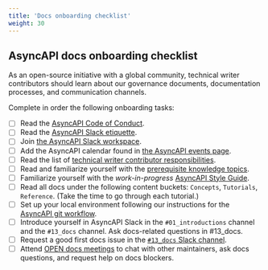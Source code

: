 ```yaml
---
title: 'Docs onboarding checklist'
weight: 30
---
```

## AsyncAPI docs onboarding checklist

As an open-source initiative with a global community, technical writer contributors should learn about our governance documents, documentation processes, and communication channels. 

Complete in order the following onboarding tasks:

- [ ] Read the [AsyncAPI Code of Conduct](https://github.com/asyncapi/community/blob/master/CODE_OF_CONDUCT.md).
- [ ] Read the [AsyncAPI Slack etiquette](https://github.com/asyncapi/community/blob/master/slack-etiquette.md). 
- [ ] Join [the AsyncAPI Slack workspace](https://asyncapi.com/slack-invite).
- [ ] Add the AsyncAPI calendar found in [the AsyncAPI events page](https://www.asyncapi.com/community/events).
- [ ] Read the list of [technical writer contributor responsibilities](/community/onboarding-guide/technical-writer-contributor-responsibilities.md).
- [ ] Read and familiarize yourself with the [prerequisite knowledge topics](/community/onboarding-guide/prerequisite-knowledge.md).
- [ ] Familiarize yourself with the _work-in-progress_ [AsyncAPI Style Guide](https://github.com/asyncapi/community/pulls?q=is%3Apr+is%3Aopen+style+guide).
- [ ] Read all docs under the following content buckets: `Concepts`, `Tutorials`, `Reference`. (Take the time to go through each tutorial.)
- [ ] Set up your local environment following our instructions for the [AsyncAPI git workflow](https://github.com/asyncapi/community/blob/master/git-workflow.md).
- [ ] Introduce yourself in AsyncAPI Slack in the `#01_introductions` channel and the `#13_docs` channel. Ask docs-related questions in #13_docs.
- [ ] Request a good first docs issue in the [`#13_docs` Slack channel](https://join.slack.com/share/enQtNjUxMTY4MzEzNTk4Ny0wYTU3OGI1MmM1YzQxMDY0OGUxY2JhZThkOGMwNDg4YjUzNjYwYjg5YTU0YzdiZjFhOGFkZjhlNmRkOTVlOTBj).
- [ ] Attend [OPEN docs meetings](https://www.asyncapi.com/community/events) to chat with other maintainers, ask docs questions, and request help on docs blockers. 
